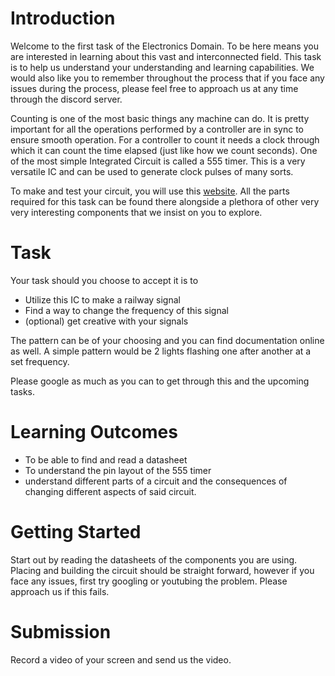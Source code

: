 # Introduction

Welcome to the first task of the Electronics Domain. To be here means you are interested in learning about this vast and interconnected field. This task is to help us understand your understanding and learning capabilities. We would also like you to remember throughout the process that if you face any issues during the process, please feel free to approach us at any time through the discord server.

Counting is one of the most basic things any machine can do. It is pretty important for all the operations performed by a controller are in sync to ensure smooth operation. For a controller to count it needs a clock through which it can count the time elapsed (just like how we count seconds). One of the most simple Integrated Circuit is called a 555 timer.  This is a very versatile IC and can be used to generate clock pulses of many sorts.

To make and test your circuit, you will use this [website](https://www.tinkercad.com/). All the parts required for this task can be found there alongside a plethora of other very very interesting components that we insist on you to explore.

# Task

Your task should you choose to accept it is to
- Utilize this IC to make a railway signal
- Find a way to change the frequency of this signal
- (optional) get creative with your signals

The pattern can be of your choosing and you can find documentation online as well. A simple pattern would be 2 lights flashing one after another at a set frequency. 

Please google as much as you can to get through this and the upcoming tasks.

# Learning Outcomes
- To be able to find and read a datasheet
- To understand the pin layout of the 555 timer
- understand different parts of a circuit and the consequences of changing different aspects of said circuit.

# Getting Started

Start out by reading the datasheets of the components you are using. Placing and building the circuit should be straight forward, however if you face any issues, first try googling or youtubing the problem. Please approach us if this fails. 

# Submission

Record a video of your screen and send us the video. 